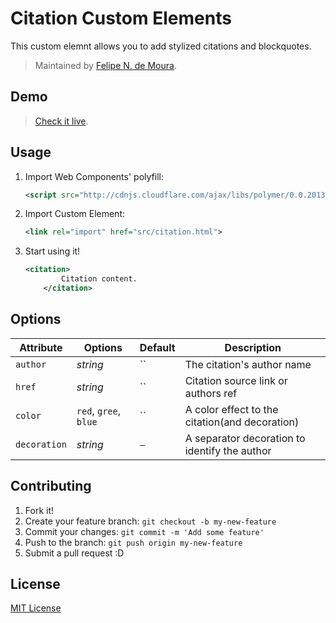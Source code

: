 # Citation Custom Elements

This custom elemnt allows you to add stylized citations and blockquotes.

> Maintained by [Felipe N. de Moura](https://github.com/felipenmoura).

## Demo

> [Check it live](felipenmoura.github.io/citation-custom-element/).

## Usage

1. Import Web Components' polyfill:

	```xml
	<script src="http://cdnjs.cloudflare.com/ajax/libs/polymer/0.0.20130816/polymer.min.js"></script>
	```

2. Import Custom Element:

	```xml
	<link rel="import" href="src/citation.html">
	```

3. Start using it!

	```xml
	<citation>
            Citation content.
        </citation>
	```

## Options

Attribute   | Options               | Default   | Description
---         | ---                   | ---       | ---
`author`    | *string*              | ``        | The citation's author name
`href`      | *string*              | ``        | Citation source link or authors ref
`color`     | `red`, `gree`, `blue` | ``        | A color effect to the citation(and decoration)
`decoration`| *string*              | `—`       | A separator decoration to identify the author


## Contributing

1. Fork it!
2. Create your feature branch: `git checkout -b my-new-feature`
3. Commit your changes: `git commit -m 'Add some feature'`
4. Push to the branch: `git push origin my-new-feature`
5. Submit a pull request :D

## License

[MIT License](http://opensource.org/licenses/MIT)